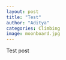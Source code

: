 ```yaml
---
layout: post
title: "Test"
author: "Aditya"
categories: Climbing
image: moonboard.jpg
---
```


Test post
